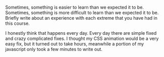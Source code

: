 Sometimes, something is easier to learn than we expected it to be. Sometimes, something is more difficult to learn than we expected it to be. Briefly write about an experience with each extreme that you have had in this course.

I honestly think that happens every day. Every day there are simple fixed and crazy complicated fixes. I thought my CSS animation would be a very easy fix, but it turned out to take hours, meanwhile a portion of my javascript only took a few minutes to write out. 